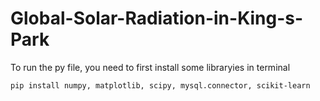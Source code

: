 # Global-Solar-Radiation-in-King-s-Park
To run the py file, you need to first install some libraryies in terminal
```
pip install numpy, matplotlib, scipy, mysql.connector, scikit-learn
```

